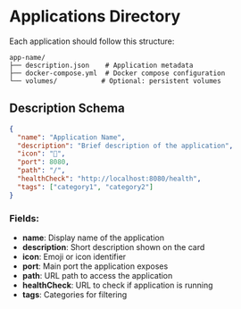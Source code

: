 # Applications Directory

Each application should follow this structure:

```
app-name/
├── description.json    # Application metadata
├── docker-compose.yml  # Docker compose configuration
└── volumes/           # Optional: persistent volumes
```

## Description Schema

```json
{
  "name": "Application Name",
  "description": "Brief description of the application",
  "icon": "🐳",
  "port": 8080,
  "path": "/",
  "healthCheck": "http://localhost:8080/health",
  "tags": ["category1", "category2"]
}
```

### Fields:
- **name**: Display name of the application
- **description**: Short description shown on the card
- **icon**: Emoji or icon identifier
- **port**: Main port the application exposes
- **path**: URL path to access the application
- **healthCheck**: URL to check if application is running
- **tags**: Categories for filtering
